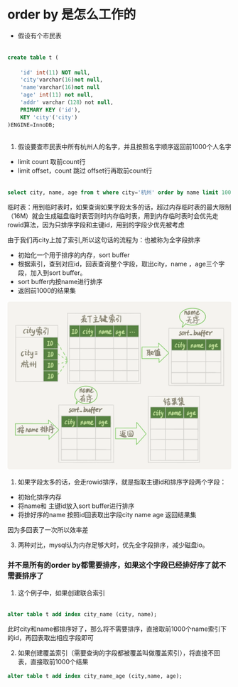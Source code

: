 <!--
 * @Author: zzzzztw
 * @Date: 2023-04-20 15:15:01
 * @LastEditors: Do not edit
 * @LastEditTime: 2023-04-20 16:33:41
 * @FilePath: /myLearning/mysql45/16orderby的工作原理.md
-->
# order by 是怎么工作的

* 假设有个市民表

```sql

create table t (

    'id' int(11) NOT null,
    'city'varchar(16)not null,
    'name'varchar(16)not null
    'age' int(11) not null,
    'addr' varchar（128）not null,
    PRIMARY KEY ('id'),
    KEY 'city'('city')
)ENGINE=InnoDB;



```


1. 假设要查市民表中所有杭州人的名字，并且按照名字顺序返回前1000个人名字

* limit count 取前count行
* limit offset，count 跳过 offset行再取前count行

```sql

select city, name, age from t where city='杭州' order by name limit 1000;


```

临时表：用到临时表时，如果查询如果字段太多的话，超过内存临时表的最大限制（16M）就会生成磁盘临时表否则时内存临时表，用到内存临时表时会优先走rowid算法，因为只排序字段和主键id，用到的字段少优先被考虑

由于我们再city上加了索引,所以这句话的流程为：也被称为全字段排序   
* 初始化一个用于排序的内存，sort buffer
* 根据索引，查到对应id，回表查询整个字段，取出city，name ，age三个字段，加入到sort buffer。
* sort buffer内按name进行排序
* 返回前1000的结果集

<center>

![](img/16(1).png)

</center>


1. 如果字段太多的话，会走rowid排序，就是指取主键id和排序字段两个字段：

* 初始化排序内存
* 将name和 主键id放入sort buffer进行排序
* 将排好序的name 按照id回表取出字段city name age 返回结果集

因为多回表了一次所以效率差

3. 两种对比，mysql认为内存足够大时，优先全字段排序，减少磁盘io。

### 并不是所有的order by都需要排序，如果这个字段已经排好序了就不需要排序了
1. 这个例子中，如果创建联合索引 

```sql

alter table t add index city_name (city, name);

```

此时city和name都排序好了，那么将不需要排序，直接取前1000个name索引下的id，再回表取出相应字段即可

2. 如果创建覆盖索引（需要查询的字段都被覆盖叫做覆盖索引），将直接不回表，直接取前1000个结果

```sql
alter table t add index city_name_age (city,name, age);

```

